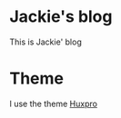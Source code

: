 # Jackie's blog
This is Jackie' blog  
# Theme
I use the theme [Huxpro](https://github.com/huxpro/huxpro.github.io/)
